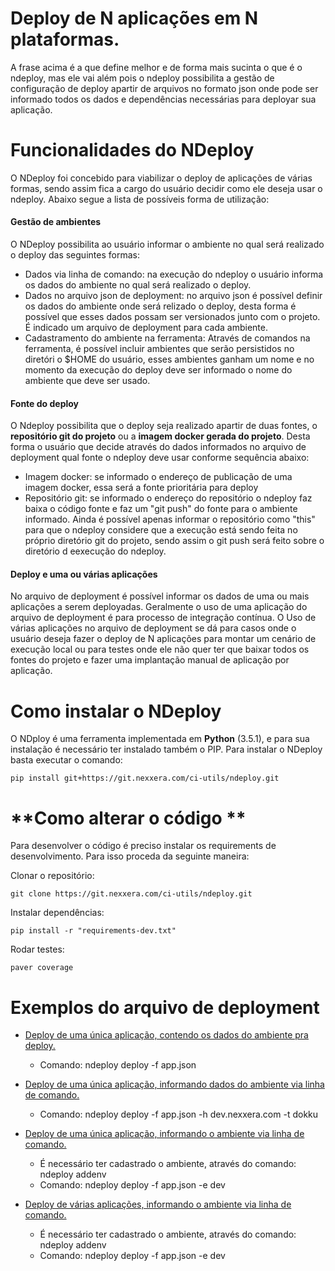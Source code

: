 # **Deploy de N aplicações em N plataformas**.

A frase acima é a que define melhor e de forma mais sucinta o que é o ndeploy, 
mas ele vai além pois o ndeploy possibilita a gestão de configuração de deploy apartir de arquivos no formato json 
onde pode ser informado todos os dados e dependências necessárias para deployar sua aplicação.

# **Funcionalidades do NDeploy**

O NDeploy foi concebido para viabilizar o deploy de aplicações de várias formas, sendo assim fica a cargo do usuário decidir como ele deseja usar o ndeploy.
Abaixo segue a lista de possíveis forma de utilização:

#### Gestão de ambientes

O NDeploy possibilita ao usuário informar o ambiente no qual será realizado o deploy das seguintes formas:

- Dados via linha de comando: na execução do ndeploy o usuário informa os dados do ambiente no qual será realizado o deploy.
- Dados no arquivo json de deployment: no arquivo json é possível definir os dados do ambiente onde será relizado o deploy, desta forma é possível que
esses dados possam ser versionados junto com o projeto. É indicado um arquivo de deployment para cada ambiente.
- Cadastramento do ambiente na ferramenta: Através de comandos na ferramenta, é possível incluir ambientes que serão persistidos no diretóri o $HOME do usuário,
esses ambientes ganham um nome e no momento da execução do deploy deve ser informado o nome do ambiente que deve ser usado.

#### Fonte do deploy

O Ndeploy possibilita que o deploy seja realizado apartir de duas fontes, o **repositório git do projeto** ou a **imagem docker gerada do projeto**.
Desta forma o usuário que decide através do dados informados no arquivo de deployment qual fonte o ndeploy deve usar conforme sequência abaixo:
- Imagem docker: se informado o endereço de publicação de uma imagem docker, essa será a fonte prioritária para deploy
- Repositório git: se informado o endereço do repositório o ndeploy faz baixa o código fonte e faz um "git push" do fonte para o ambiente informado.
Ainda é possível apenas informar o repositório como "this" para que o ndeploy considere que a execução está sendo feita no próprio diretório git do projeto,
sendo assim o git push será feito sobre o diretório d eexecução do ndeploy.

#### Deploy e uma ou várias aplicações

No arquivo de deployment é possível informar os dados de uma ou mais aplicações a serem deployadas.
Geralmente o uso de uma aplicação do arquivo de deployment é para processo de integração contínua.
O Uso de várias aplicações no arquivo de deployment se dá para casos onde o usuário deseja fazer o deploy de N aplicações para montar um cenário de execução
local ou para testes onde ele não quer ter que baixar todos os fontes do projeto e fazer uma implantação manual de aplicação por aplicação.

# **Como instalar o NDeploy**

O NDploy é uma ferramenta implementada em **Python** (3.5.1), e para sua instalação é necessário ter instalado também o PIP.
Para instalar o NDeploy basta executar o comando:

```
pip install git+https://git.nexxera.com/ci-utils/ndeploy.git
```

# **Como alterar o código **
Para desenvolver o código é preciso instalar os requirements de desenvolvimento. Para isso proceda da seguinte maneira:

Clonar o repositório:

```
git clone https://git.nexxera.com/ci-utils/ndeploy.git
```

Instalar dependências:

```
pip install -r "requirements-dev.txt" 
```

Rodar testes:

```
paver coverage 
```

# **Exemplos do arquivo de deployment**

- [Deploy de uma única aplicação, contendo os dados do ambiente pra deploy.](ci-utils/ndeploy$1)

    - Comando: ndeploy deploy -f app.json

- [Deploy de uma única aplicação, informando dados do ambiente via linha de comando.](https://git.nexxera.com/ci-utils/ndeploy/snippets/2)

    - Comando: ndeploy deploy -f app.json -h dev.nexxera.com -t dokku

- [Deploy de uma única aplicação, informando o ambiente via linha de comando.](https://git.nexxera.com/ci-utils/ndeploy/snippets/2)

    - É necessário ter cadastrado o ambiente, através do comando: ndeploy addenv
    - Comando: ndeploy deploy -f app.json -e dev

- [Deploy de várias aplicações, informando o ambiente via linha de comando.](https://git.nexxera.com/ci-utils/ndeploy/snippets/3)

    - É necessário ter cadastrado o ambiente, através do comando: ndeploy addenv
    - Comando: ndeploy deploy -f app.json -e dev

